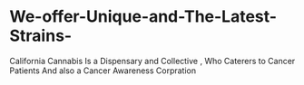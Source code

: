 # We-offer-Unique-and-The-Latest-Strains-
California Cannabis Is a Dispensary and Collective , Who Caterers to Cancer Patients And also a Cancer Awareness Corpration
